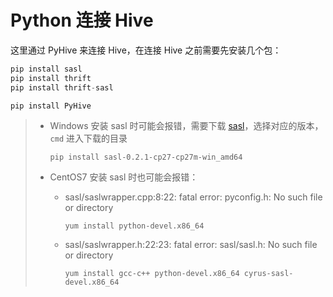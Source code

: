 # Python 连接 Hive

这里通过 PyHive 来连接 Hive，在连接 Hive 之前需要先安装几个包：

```python
pip install sasl
pip install thrift
pip install thrift-sasl

pip install PyHive
```

> - Windows 安装 sasl 时可能会报错，需要下载 [sasl](https://www.lfd.uci.edu/~gohlke/pythonlibs/#sasl)，选择对应的版本，`cmd` 进入下载的目录
>
>   ```
>   pip install sasl-0.2.1-cp27-cp27m-win_amd64
>   ```
>
> - CentOS7 安装 sasl 时也可能会报错：
>
>   - sasl/saslwrapper.cpp:8:22: fatal error: pyconfig.h: No such file or directory
>
>     ```
>     yum install python-devel.x86_64
>     ```
>
>   - sasl/saslwrapper.h:22:23: fatal error: sasl/sasl.h: No such file or directory
>
>     ```
>     yum install gcc-c++ python-devel.x86_64 cyrus-sasl-devel.x86_64
>     ```






